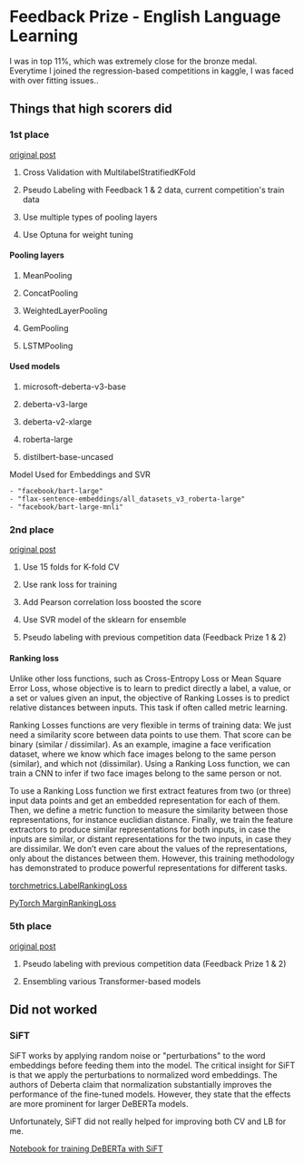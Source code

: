# Feedback Prize - English Language Learning

I was in top 11%, which was extremely close for the bronze medal. Everytime I joined the regression-based competitions in kaggle, I was faced with over fitting issues..

## Things that high scorers did

### 1st place

[original post](https://www.kaggle.com/competitions/feedback-prize-english-language-learning/discussion/369457)

1. Cross Validation with MultilabelStratifiedKFold

2. Pseudo Labeling with Feedback 1 & 2 data, current competition's train data

3. Use multiple types of pooling layers

4. Use Optuna for weight tuning

#### Pooling layers

1. MeanPooling

2. ConcatPooling

3. WeightedLayerPooling

4. GemPooling

5. LSTMPooling

#### Used models

1. microsoft-deberta-v3-base

2. deberta-v3-large

3. deberta-v2-xlarge

4. roberta-large

5. distilbert-base-uncased

Model Used for Embeddings and SVR

    - "facebook/bart-large"
    - "flax-sentence-embeddings/all_datasets_v3_roberta-large"
    - "facebook/bart-large-mnli"

### 2nd place

[original post](https://www.kaggle.com/competitions/feedback-prize-english-language-learning/discussion/369369)

1. Use 15 folds for K-fold CV

2. Use rank loss for training

3. Add Pearson correlation loss boosted the score

4. Use SVR model of the sklearn for ensemble

5. Pseudo labeling with previous competition data (Feedback Prize 1 & 2)

#### Ranking loss

Unlike other loss functions, such as Cross-Entropy Loss or Mean Square Error Loss, whose objective is to learn to predict directly a label, a value, or a set or values given an input, the objective of Ranking Losses is to predict relative distances between inputs. This task if often called metric learning.

Ranking Losses functions are very flexible in terms of training data: We just need a similarity score between data points to use them. That score can be binary (similar / dissimilar). As an example, imagine a face verification dataset, where we know which face images belong to the same person (similar), and which not (dissimilar). Using a Ranking Loss function, we can train a CNN to infer if two face images belong to the same person or not.

To use a Ranking Loss function we first extract features from two (or three) input data points and get an embedded representation for each of them. Then, we define a metric function to measure the similarity between those representations, for instance euclidian distance. Finally, we train the feature extractors to produce similar representations for both inputs, in case the inputs are similar, or distant representations for the two inputs, in case they are dissimilar.
We don’t even care about the values of the representations, only about the distances between them. However, this training methodology has demonstrated to produce powerful representations for different tasks.

[torchmetrics.LabelRankingLoss](https://torchmetrics.readthedocs.io/en/stable/classification/label_ranking_loss.html)

[PyTorch MarginRankingLoss](https://pytorch.org/docs/stable/generated/torch.nn.MarginRankingLoss.html)

### 5th place

[original post](https://www.kaggle.com/competitions/feedback-prize-english-language-learning/discussion/369578)

1. Pseudo labeling with previous competition data (Feedback Prize 1 & 2)

2. Ensembling various Transformer-based models

## Did not worked

### SiFT

SiFT works by applying random noise or "perturbations" to the word embeddings before feeding them into the model. The critical insight for SiFT is that we apply the perturbations to normalized word embeddings. The authors of Deberta claim that normalization substantially improves the performance of the fine-tuned models. However, they state that the effects are more prominent for larger DeBERTa models.

Unfortunately, SiFT did not really helped for improving both CV and LB for me.

[Notebook for training DeBERTa with SiFT](./code/feedback3-eda-hf-custom-trainer-sift.ipynb)
